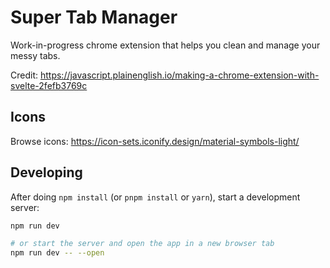# Super Tab Manager

Work-in-progress chrome extension that helps you clean and manage your messy tabs.

Credit: https://javascript.plainenglish.io/making-a-chrome-extension-with-svelte-2fefb3769c

## Icons

Browse icons: https://icon-sets.iconify.design/material-symbols-light/

## Developing

After doing `npm install` (or `pnpm install` or `yarn`), start a development server:

```bash
npm run dev

# or start the server and open the app in a new browser tab
npm run dev -- --open
```

